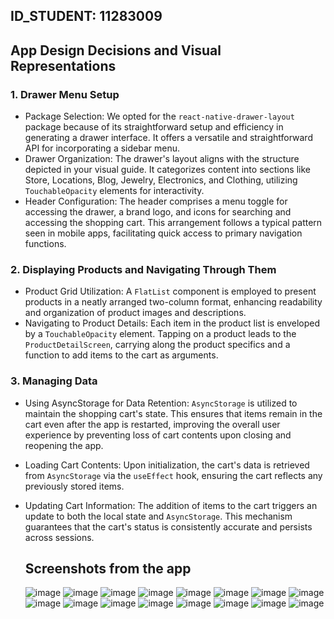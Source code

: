## ID_STUDENT: 11283009 
 
 ## App Design Decisions and Visual Representations

### 1. Drawer Menu Setup
- Package Selection: We opted for the `react-native-drawer-layout` package because of its straightforward setup and efficiency in generating a drawer interface. It offers a versatile and straightforward API for incorporating a sidebar menu.
- Drawer Organization: The drawer's layout aligns with the structure depicted in your visual guide. It categorizes content into sections like Store, Locations, Blog, Jewelry, Electronics, and Clothing, utilizing `TouchableOpacity` elements for interactivity.
- Header Configuration: The header comprises a menu toggle for accessing the drawer, a brand logo, and icons for searching and accessing the shopping cart. This arrangement follows a typical pattern seen in mobile apps, facilitating quick access to primary navigation functions.

### 2. Displaying Products and Navigating Through Them
- Product Grid Utilization: A `FlatList` component is employed to present products in a neatly arranged two-column format, enhancing readability and organization of product images and descriptions.
- Navigating to Product Details: Each item in the product list is enveloped by a `TouchableOpacity` element. Tapping on a product leads to the `ProductDetailScreen`, carrying along the product specifics and a function to add items to the cart as arguments.

### 3. Managing Data
- Using AsyncStorage for Data Retention: `AsyncStorage` is utilized to maintain the shopping cart's state. This ensures that items remain in the cart even after the app is restarted, improving the overall user experience by preventing loss of cart contents upon closing and reopening the app.
- Loading Cart Contents: Upon initialization, the cart's data is retrieved from `AsyncStorage` via the `useEffect` hook, ensuring the cart reflects any previously stored items.
- Updating Cart Information: The addition of items to the cart triggers an update to both the local state and `AsyncStorage`. This mechanism guarantees that the cart's status is consistently accurate and persists across sessions.

  ## Screenshots from the app 
  ![image](https://github.com/K-Blexx20/rn-assignment7-11283009/assets/150761912/5f00de2e-af3c-49d5-8280-40182a8224d6)
  ![image](https://github.com/K-Blexx20/rn-assignment7-11283009/assets/150761912/5808c1ec-b866-414a-82d3-4b8b03495b64)
  ![image](https://github.com/K-Blexx20/rn-assignment7-11283009/assets/150761912/61fe0893-b26f-4185-9cbe-fdf9a5222911)
  ![image](https://github.com/K-Blexx20/rn-assignment7-11283009/assets/150761912/15c35a29-eedc-45ae-929f-0c136e0f0296)
  ![image](https://github.com/K-Blexx20/rn-assignment7-11283009/assets/150761912/3a120969-0e80-48a4-8555-45ec212ec146)
  ![image](https://github.com/K-Blexx20/rn-assignment7-11283009/assets/150761912/02e1452a-0813-4e2b-b814-bcf8be5aadec)
  ![image](https://github.com/K-Blexx20/rn-assignment7-11283009/assets/150761912/90a8c7ae-64c0-4791-99fd-5ffd1d1dfaa8)
  ![image](https://github.com/K-Blexx20/rn-assignment7-11283009/assets/150761912/35b0f9d9-ed08-4a86-8a74-cb89adc002a7)
  ![image](https://github.com/K-Blexx20/rn-assignment7-11283009/assets/150761912/e03cc0da-e72d-45b9-9ea5-992ac300660d)
  ![image](https://github.com/K-Blexx20/rn-assignment7-11283009/assets/150761912/255da0de-b8f2-4edd-bb1b-e40887c5bf47)
  ![image](https://github.com/K-Blexx20/rn-assignment7-11283009/assets/150761912/12aa9ce9-5b16-4d18-9a14-83b8cb0698a2)
  ![image](https://github.com/K-Blexx20/rn-assignment7-11283009/assets/150761912/b46b1227-e318-4878-95be-a33f88fa2faf)
  ![image](https://github.com/K-Blexx20/rn-assignment7-11283009/assets/150761912/4a0f9223-feee-491e-b7c5-d6a210edf58d)
  ![image](https://github.com/K-Blexx20/rn-assignment7-11283009/assets/150761912/8873eff1-1664-4640-997d-b5d400ef3909)
  ![image](https://github.com/K-Blexx20/rn-assignment7-11283009/assets/150761912/8b4577aa-d785-43f1-ab84-6d220f784908)
  ![image](https://github.com/K-Blexx20/rn-assignment7-11283009/assets/150761912/fa283f41-0da2-4a2c-9a01-bfc6e9161179)













